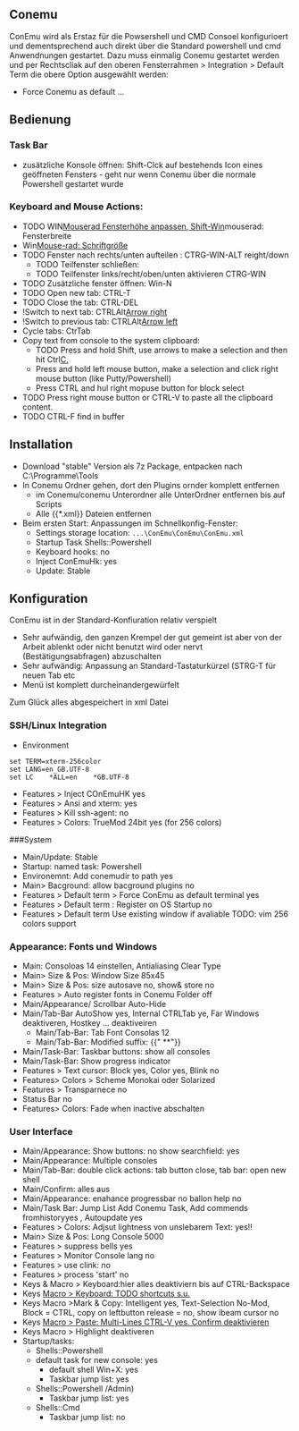 ## Conemu 
ConEmu wird als Erstaz für die Powsershell und CMD Consoel konfigurioert und dementsprechend auch direkt über die Standard powershell und cmd Anwendnungen gestartet.
Dazu muss einmalig Conemu gestartet werden und per Rechtscliak auf den oberen Fensterrahmen > Integration > Default Term die obere Option ausgewählt werden:
* Force Conemu as default ...




## Bedienung
### Task Bar
* zusätzliche Konsole öffnen: Shift-Clck auf bestehends Icon eines geöffneten Fensters - geht nur wenn Conemu über die normale Powershell gestartet wurde

### Keyboard and Mouse Actions:
* TODO WIN<ins>Mouserad Fensterhöhe anpassen, Shift-Win</ins>mouserad: Fensterbreite
* Win<ins>Mouse-rad: Schriftgröße
* TODO Fenster nach rechts/unten aufteilen : CTRG-WIN-ALT reight/down
    * TODO Teilfenster schließen: 
    * TODO Teilfenster links/recht/oben/unten aktivieren CTRG-WIN
* TODO Zusätzliche fenster öffnen: Win-N
* TODO Open new tab: CTRL-T
* TODO Close the tab: CTRL-DEL
* !Switch to next tab: CTRL</ins>Alt<ins>Arrow right
* !Switch to previous tab: CTRL</ins>Alt<ins>Arrow left
* Cycle tabs: Ctr</ins>Tab
* Copy text from console to the system clipboard: 
    * TODO Press and hold Shift, use arrows to make a selection and then hit Ctrl<ins>C.
    * Press and hold left mouse button, make a selection and click right mouse button  (like Putty/Powershell)
    * Press CTRL and hul right mopuse button for block select
* TODO Press right mouse button or CTRL-V to paste all the clipboard content.
* TODO CTRL-F find in buffer

## Installation
* Download "stable" Version als 7z Package, entpacken nach C:\Programme\Tools
* In Conemu Ordner gehen, dort den Plugins ornder komplett entfernen
    * im Conemu/conemu Unterordner alle UnterOrdner entfernen bis auf Scripts
    * Alle     {{*.xml}} Dateien entfernen 
* Beim ersten Start: Anpassungen im Schnellkonfig-Fenster: 
    * Settings storage location: `...\ConEmu\ConEmu\ConEmu.xml`
    * Startup Task Shells::Powershell
    * Keyboard hooks: no
    * Inject ConEmuHk: yes
    * Update: Stable

## Konfiguration
ConEmu ist in der Standard-Konfiuration relativ verspielt
* Sehr aufwändig, den ganzen Krempel der gut gemeint ist aber von der Arbeit ablenkt oder nicht benutzt wird oder nervt (Bestätigungsabfragen) abzuschalten
* Sehr aufwändig: Anpassung an Standard-Tastaturkürzel (STRG-T für neuen Tab etc
* Menü ist komplett durcheinandergewürfelt

Zum Glück alles abgespeichert in xml Datei

### SSH/Linux Integration
* Environment
```
set TERM=xterm-256color
set LANG=en_GB.UTF-8
set LC    *ALL=en    *GB.UTF-8
```
* Features > Inject COnEmuHK yes
* Features > Ansi and xterm: yes
* Features > Kill ssh-agent: no
* Features > Colors: TrueMod 24bit yes (for 256 colors)


###System
* Main/Update: Stable
* Startup: named task: Powershell
* Environemnt: Add conemudir to path yes
* Main> Bacground: allow bacground plugins no
* Features > Default term > Force ConEmu as default terminal yes
* Features > Default term : Register on OS Startup no
* Features > Default term Use existing window if avaliable
TODO: vim 256 colors support

### Appearance: Fonts und Windows

* Main: Consoloas 14 einstellen, Antialiasing Clear Type
* Main> Size & Pos: Window Size 85x45
* Main> Size & Pos: size autosave no, show& store no
* Features > Auto register fonts in Conemu Folder off
* Main/Appearance/ Scrollbar Auto-Hide
* Main/Tab-Bar AutoShow yes, Internal CTRLTab ye, Far Windows deaktiveren, Host</ins>key ... deaktiveiren
	*  Main/Tab-Bar: Tab Font Consolas 12
	*  Main/Tab-Bar: Modified suffix: {{"    **"}}
* Main/Task-Bar: Taskbar buttons: show all consoles
* Main/Task-Bar: Show progress indicator
* Features > Text cursor: Block yes, Color yes, Blink no
* Features> Colors > Scheme Monokai oder Solarized 
* Features > Transparnece no
* Status Bar no
* Features> Colors: Fade when inactive abschalten

### User Interface
* Main/Appearance: Show buttons: no show searchfield: yes
* Main/Appearance: Multiple consoles
*  Main/Tab-Bar: double click actions: tab button close, tab bar: open new shell
* Main/Confirm: alles aus
* Main/Appearance: enahance progressbar no ballon help no
* Main/Task Bar: Jump List Add Conemu Task, Add commends fromhistoryyes , Autoupdate yes
* Features > Colors: Adjsut lightness von unslebarem Text: yes!!
* Main> Size & Pos: Long Console 5000
* Features > suppress bells yes
* Features > Monitor Console lang no
* Features >  use clink: no
* Features >  process 'start' no
* Keys & Macro > Keyboard:hier alles deaktiviern bis auf CTRL-Backspace
* Keys <ins> Macro > Keyboard: TODO shortcuts s.u.
* Keys </ins> Macro >Mark & Copy: Intelligent yes, Text-Selection No-Mod, Block = CTRL, copy on leftbutton release = no, show ibeam cursor no
*  Keys <ins> Macro >  Paste: Multi-Lines CTRL-V yes, Confirm deaktivieren
*  Keys </ins> Macro > Highlight deaktiveren
* Startup/tasks: 
    * Shells::Powershell 
    * default task for new console: yes
        * default shell Win+X: yes
        * Taskbar jump list: yes
    * Shells::Powershell /Admin)
        * Taskbar jump list: yes
    * Shells::Cmd
        * Taskbar jump list: no


